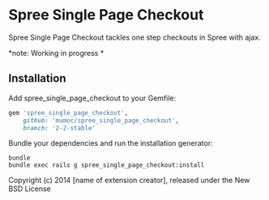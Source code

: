 Spree Single Page Checkout
==========================

Spree Single Page Checkout tackles one step checkouts in Spree with
ajax.

*note: Working in progress *

Installation
------------

Add spree_single_page_checkout to your Gemfile:

```ruby
gem 'spree_single_page_checkout',
    github: 'mumoc/spree_single_page_checkout',
    branch: '2-2-stable'
```

Bundle your dependencies and run the installation generator:

```shell
bundle
bundle exec rails g spree_single_page_checkout:install
```

Copyright (c) 2014 [name of extension creator], released under the New BSD License
